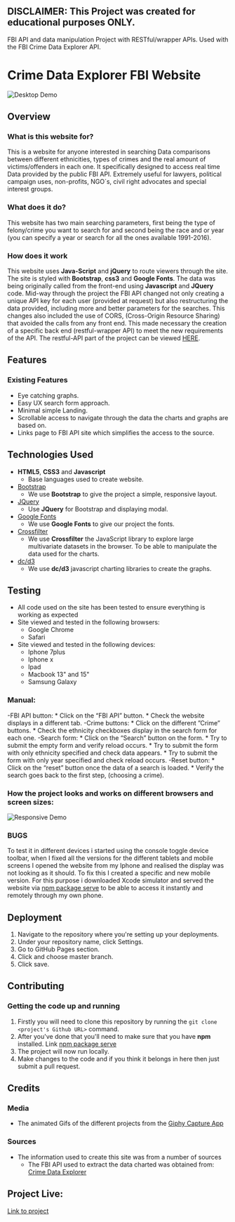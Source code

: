 ## DISCLAIMER: This Project was created for educational purposes ONLY.
FBI API and data manipulation Project with RESTful/wrapper APIs. Used with the FBI Crime Data Explorer API. 

# Crime Data Explorer FBI Website

![Desktop Demo](https://raw.githubusercontent.com/mboladop/Interactive-project-stream2/master/stream2.gif "Desktop Demo")
 
## Overview
 
### What is this website for?
 
This is a website for anyone interested in searching Data comparisons between different ethnicities, types of crimes and the real amount of victims/offenders in each one.
It specifically designed to access real time Data provided by the public FBI API. Extremely useful for lawyers, political campaign uses, non-profits, NGO´s, civil right advocates and special interest groups.
 
### What does it do?
 
This website has two main searching parameters, first being the type of felony/crime you want to search for and second being the race and or year (you can specify a year or search for all the ones available 1991-2016).

### How does it work
 
This website uses **Java-Script** and **jQuery** to route viewers through the site. The site is styled with **Bootstrap**, **css3** and **Google Fonts**. The data was being originally called from the front-end using **Javascript** and **JQuery** code. Mid-way through the project the FBI API changed not only creating a unique API key for each user (provided at request) but also restructuring the data provided, including more and better parameters for the searches. This changes also included the use of CORS, (Cross-Origin Resource Sharing) that avoided the calls from any front end. This made necessary the creation of a specific back end (restful-wrapper API) to meet the new requirements of the API. The restful-API part of the project can be viewed [HERE](https://github.com/mboladop/Interactive-project-stream2-FBI-restfulAPI).

## Features
 
### Existing Features
- Eye catching graphs.
- Easy UX search form approach.
- Minimal simple Landing.
- Scrollable access to navigate through the data the charts and graphs are based on.
- Links page to FBI API site which simplifies the access to the source.

## Technologies Used

- **HTML5**, **CSS3** and **Javascript**
  - Base languages used to create website.
- [Bootstrap](http://getbootstrap.com/)
    - We use **Bootstrap** to give the project a simple, responsive layout.
- [JQuery](https://jquery.com)
    - Use **JQuery** for Bootstrap and displaying modal.
- [Google Fonts](http://googlefonts.com/)
    - We use **Google Fonts** to give our project the fonts.
- [Crossfilter](https://cdnjs.cloudflare.com/ajax/libs/crossfilter/1.3.12/crossfilter.js)
    - We use **Crossfilter** the JavaScript library to explore large multivariate datasets in the browser. To be able to manipulate the data used for the charts.
- [dc/d3](https://cdnjs.cloudflare.com/ajax/libs/)
    - We use **dc/d3** javascript charting libraries to create the graphs.

## Testing
- All code used on the site has been tested to ensure everything is working as expected
- Site viewed and tested in the following browsers:
  - Google Chrome
  - Safari
- Site viewed and tested in the following devices:
  - Iphone 7plus
  - Iphone x 
  - Ipad
  - Macbook 13" and 15"
  - Samsung Galaxy

### Manual:
-FBI API button:
    * Click on the “FBI API” button.
    * Check the website displays in a different tab.
-Crime buttons:
    * Click on the different ”Crime” buttons.
    * Check the ethnicity checkboxes display in the search form for each one.
-Search form:
    * Click on the “Search” button on the form.
    * Try to submit the empty form and verify reload occurs.
    * Try to submit the form with only ethnicity specified and check data appears.
    * Try to submit the form with only year specified and check reload occurs.
-Reset button:
    * Click on the “reset” button once the data of a search is loaded.
    * Verify the search goes back to the first step, (choosing a crime).

### How the project looks and works on different browsers and screen sizes:

![Responsive Demo](https://raw.githubusercontent.com/mboladop/Interactive-project-stream2/master/stream2responsive.gif "Responsive Demo")

### BUGS
To test it in different devices i started using the console toggle device toolbar, when I fixed all the versions for the different tablets and mobile screens I opened the website  from my Iphone and realised the display was not looking as it should.
To fix this I created a specific and new mobile version. For this purpose i downloaded Xcode simulator and served the website via [npm package serve](https://www.npmjs.com/package/serve) to be able to access it instantly and remotely through my own phone.


## Deployment
1. Navigate to the repository where you're setting up your deployments.
2. Under your repository name, click Settings.
3. Go to GitHub Pages section.
4. Click and choose master branch.
5. Click save.


## Contributing

### Getting the code up and running
1. Firstly you will need to clone this repository by running the ```git clone <project's Github URL>``` command.
2. After you've done that you'll need to make sure that you have **npm** installed. Link [npm package serve](https://www.npmjs.com/package/serve)
3. The project will now run locally.
4. Make changes to the code and if you think it belongs in here then just submit a pull request.

## Credits

### Media
- The animated Gifs of the different projects from the [Giphy Capture App](https://giphy.com/apps/giphycapture)


### Sources
- The information used to create this site was from a number of sources
    - The FBI API used to extract the data charted was obtained from: [Crime Data Explorer](https://crime-data-explorer.fr.cloud.gov/proxy/swagger-ui.html)
    
## Project Live:

[Link to project](https://mboladop.github.io/Interactive-project-stream2/)

